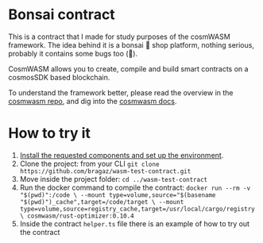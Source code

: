 # Bonsai contract

This is a contract that I made for study purposes of the cosmWASM framework.
The idea behind it is a bonsai 🌳 shop platform, nothing serious, probably it contains some bugs too (🐜).

CosmWASM allows you to create, compile and build smart contracts on a
cosmosSDK based blockchain.

To understand the framework better, please read the overview in the
[cosmwasm repo](https://github.com/CosmWasm/cosmwasm/blob/master/README.md),
and dig into the [cosmwasm docs](https://www.cosmwasm.com).

# How to try it
1. [Install the requested components and set up the environment](https://docs.cosmwasm.com/getting-started/installation.html).
2. Clone the project: from your CLI `git clone https://github.com/bragaz/wasm-test-contract.git`
3. Move inside the project folder: `cd ../wasm-test-contract`
4. Run the docker command to compile the contract: `docker run --rm -v "$(pwd)":/code \
                                                      --mount type=volume,source="$(basename "$(pwd)")_cache",target=/code/target \
                                                      --mount type=volume,source=registry_cache,target=/usr/local/cargo/registry \
                                                      cosmwasm/rust-optimizer:0.10.4`
5. Inside the contract `helper.ts` file there is an example of how to try out the contract
